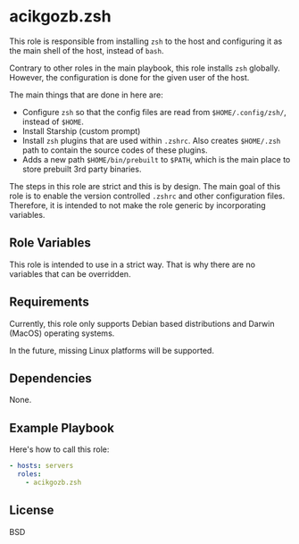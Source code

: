 # acikgozb.zsh

This role is responsible from installing `zsh` to the host and configuring it as the main shell of the host, instead of `bash`.

Contrary to other roles in the main playbook, this role installs `zsh` globally. However, the configuration is done for the given user of the host.

The main things that are done in here are:

- Configure `zsh` so that the config files are read from `$HOME/.config/zsh/`, instead of `$HOME`.
- Install Starship (custom prompt)
- Install `zsh` plugins that are used within `.zshrc`. Also creates `$HOME/.zsh` path to contain the source codes of these plugins.
- Adds a new path `$HOME/bin/prebuilt` to `$PATH`, which is the main place to store prebuilt 3rd party binaries.

The steps in this role are strict and this is by design.
The main goal of this role is to enable the version controlled `.zshrc` and other configuration files. Therefore, it is intended to not make the role generic by incorporating variables.

## Role Variables

This role is intended to use in a strict way. That is why there are no variables that can be overridden.

## Requirements

Currently, this role only supports Debian based distributions and Darwin (MacOS) operating systems.

In the future, missing Linux platforms will be supported.

## Dependencies

None.

## Example Playbook

Here's how to call this role:

```yml
- hosts: servers
  roles:
    - acikgozb.zsh
```

## License

BSD
